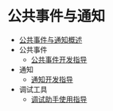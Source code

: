 # 公共事件与通知

- [公共事件与通知概述](notification-brief.md)
- 公共事件
  - [公共事件开发指导](common-event.md)
- 通知
  - [通知开发指导](notification.md)
- 调试工具
  - [调试助手使用指导](assistant-guidelines.md)